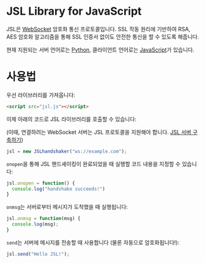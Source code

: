 # JSL Library for JavaScript
JSL은 [WebSocket](https://ko.wikipedia.org/wiki/%EC%9B%B9%EC%86%8C%EC%BC%93) 암호화 통신 프로토콜입니다.
SSL 작동 원리에 기반하여 RSA, AES 암호화 알고리즘을 통해 SSL 인증서 없이도 안전한 통신을 할 수 있도록 해줍니다.

현재 지원되는 서버 언어로는 [Python](python.org), 클라이언트 언어로는 [JavaScript](https://ko.wikipedia.org/wiki/%EC%9E%90%EB%B0%94%EC%8A%A4%ED%81%AC%EB%A6%BD%ED%8A%B8)가 있습니다.

# 사용법

우선 라이브러리를 가져옵니다:
```html
<script src="jsl.js"></script>
```

이제 아래의 코드로 JSL 라이브러리를 호출할 수 있습니다:

(이때, 연결하려는 WebSocket 서버는 JSL 프로토콜을 지원해야 합니다. [JSL 서버 구축하기](github.com))
```javascript
jsl = new JSLhandshaker("ws://example.com");
```
`onopen`을 통해 JSL 핸드셰이킹이 완료되었을 때 실행할 코드 내용을 지정할 수 있습니다:
```javascript
jsl.onopen = function() {
  console.log("handshake succeeds!")
}
```
`onmsg`는 서버로부터 메시지가 도착했을 때 실행됩니다:
```javascript
jsl.onmsg = function(msg) {
  console.log(msg);
}
```
`send`는 서버에 메시지를 전송할 때 사용합니다 (물론 자동으로 암호화됩니다!):
```javascript
jsl.send("Hello JSL!");
```
